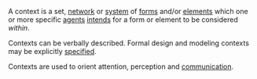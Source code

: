 A context is a set, [network](https://github.com/gcassel/Modular-Organization-Terminology/blob/master/terms/network.md) or [system](https://github.com/gcassel/Modular-Organization-Terminology/blob/master/terms/system.md) of [forms](https://github.com/gcassel/Modular-Organization-Terminology/blob/master/terms/form.md) and/or [elements](https://github.com/gcassel/Modular-Organization-Terminology/blob/master/terms/element.md) which one or more specific [agents](https://github.com/gcassel/Modular-Organization-Terminology/blob/master/terms/agent.md) [intends](https://github.com/gcassel/Modular-Organization-Terminology/blob/master/terms/intention.md) for a form or element to be considered *within*.
 
Contexts can be verbally described.  Formal design and modeling contexts may be explicitly [specified](https://github.com/gcassel/Modular-Organization-Terminology/blob/master/terms/specification.md).
 
Contexts are used to orient attention, perception and [communication](https://github.com/gcassel/Modular-Organization-Terminology/blob/master/terms/communication.md).  
